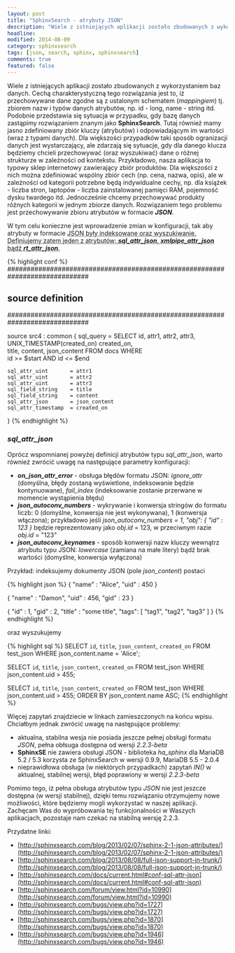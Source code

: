 ```yaml
---
layout: post
title: "SphinxSearch - atrybuty JSON"
description: "Wiele z istniejących aplikacji zostało zbudowanych z wykorzystaniem baz danych. Cechą charakterystyczną tego rozwiązania jest to, iż przechowywane dane zgodne są z ustalonym schematem (mappingiem) tj. zbiorem nazw i typów danych atrybutów, np. id - long, name - string itd. Podobnie przedstawia się sytuacja w przypadku, gdy bazę danych zastąpimy rozwiązaniem znanym jako SphinxSearch..."
headline: 
modified: 2014-08-09
category: sphinxsearch
tags: [json, search, sphinx, sphinxsearch]
comments: true
featured: false
---
```


Wiele z istniejących aplikacji zostało zbudowanych z wykorzystaniem baz danych. Cechą charakterystyczną tego rozwiązania jest to, iż przechowywane dane zgodne są z ustalonym schematem (*mappingiem*) tj. zbiorem nazw i typów danych atrybutów, np. id - long, name - string itd. Podobnie przedstawia się sytuacja w przypadku, gdy bazę danych zastąpimy rozwiązaniem znanym jako **SphinxSearch**. Tutaj również mamy jasno zdefiniowany zbiór kluczy (atrybutów) i odpowiadającym im wartości (wraz z typami danych). Dla większości przypadków taki sposób ogranizacji danych jest wystarczający, ale zdarzają się sytuacje, gdy dla danego klucza będziemy chcieli przechowywać (oraz wyszukiwać) dane o różnej strukturze w zależności od kontekstu. Przykładowo, nasza aplikacja to typowy sklep internetowy zawierający zbiór produktów. Dla większości z nich można zdefiniować wspólny zbiór cech (np. cena, nazwa, opis), ale w zależności od kategorii potrzebne będą indywidualne cechy, np. dla książek - liczba stron, laptopów - liczba zainstalowanej pamięci RAM, pojemność dysku twardego itd. Jednocześnie chcemy przechowywać produkty różnych kategorii w jednym zbiorze danych. Rozwiązaniem tego problemu jest przechowywanie zbioru atrybutów w formacie ***JSON***.

W tym celu konieczne jest wprowadzenie zmian w konfiguracji, tak aby atrybuty w formacie <abbr title="JavaScript Object Notation">JSON<abbr> były indeksowane oraz wyszukiwanie. Definiujemy zatem jeden z atrybutów: ***sql_attr_json***, ***xmlpipe_attr_json*** bądź ***rt_attr_json***.

{% highlight conf %}
#############################################################################
## source definition
#############################################################################
 
source src4 : common
{
	sql_query 		= SELECT id, attr1, attr2, attr3, \
				UNIX_TIMESTAMP(created_on) created_on, \
				title, content, json_content FROM docs WHERE \
				id >= $start AND id <= $end
 
	sql_attr_uint 		= attr1
	sql_attr_uint 		= attr2
	sql_attr_uint 		= attr3
	sql_field_string 	= title
	sql_field_string 	= content
	sql_attr_json 		= json_content
	sql_attr_timestamp 	= created_on
}
{% endhighlight %}

### *sql_attr_json*

Oprócz wspomnianej powyżej definicji atrybutów typu *sql_attr_json*, warto również zwrócić uwagę na następujące parametry konfiguracji:

* ***on_json_attr_error*** - obsługa błędów formatu JSON: *ignore_attr* (domyślna, błędy zostaną wyświetlone, indeksowanie będzie kontynuowane), *fail_index* (indeksowanie zostanie przerwane w momencie wystąpienia błędu)
* ***json_autoconv_numbers*** - wykrywanie i konwersja stringów do formatu liczb: 0 (domyślne, konwersja nie jest wykonywana), 1 (konwersja włączona); przykładowo jeśli *json_autoconv_numbers = 1*, *"obj": { "id" : 123 }* będzie reprezentowany jako *obj.id* = 123, w przeciwnym razie *obj.id* = "123"
* ***json_autoconv_keynames*** - sposób konwersji nazw kluczy wewnątrz atrybutu typu JSON: *lowercase* (zamiana na małe litery) bądź brak wartości (domyślne, konwersja wyłączona)

Przykład: indeksujemy dokumenty JSON (pole *json_content*) postaci

{% highlight json %}
{
    "name"  : "Alice",
    "uid"   : 450
}
 
{
    "name"  : "Damon",
    "uid"   : 456,
    "gid"   : 23
}
 
{
    "id"    : 1,
    "gid"   : 2,
    "title" : "some title",
    "tags": [
        "tag1",
	    "tag2",
	    "tag3"
    ]
} 
{% endhighlight %}

oraz wyszukujemy

{% highlight sql %}
SELECT
	`id`,
	`title`,
	`json_content`,
	`created_on`
FROM
	test_json
WHERE
	json_content.name = 'Alice';
 
SELECT
	`id`,
	`title`,
	`json_content`,
	`created_on`
FROM
	test_json
WHERE
	json_content.uid > 455;
 
SELECT
	`id`,
	`title`,
	`json_content`,
	`created_on`
FROM
	test_json
WHERE
	json_content.uid > 455;
ORDER BY
	json_content.name ASC; 
{% endhighlight %}

Więcej zapytań znajdziecie w linkach zamieszczonych na końcu wpisu. Chciałbym jednak zwrócić uwagę na następujące problemy:

* aktualna, stabilna wesja nie posiada jeszcze pełnej obsługi formatu *JSON*, pełna obłsuga dostępna od wersji *2.2.3-beta*
* **SphinxSE** nie zawiera obsługi JSON - biblioteka *ha_sphinx* dla MariaDB 5.2 / 5.3 korzysta ze SphinxSearch w wersji 0.9.9, MariaDB 5.5 - 2.0.4
* nieprawidłowa obsługa (w niektórych przypadkach) zapytań *IN()* w aktualnej, stabilnej wersji, błąd poprawiony w wersji *2.2.3-beta*

Pomimo tego, iż pełna obsługa atrybutów typu *JSON* nie jest jeszcze dostępna (w wersji stabilnej), dzięki temu rozwiązaniu otrzymujemy nowe możliwości, które będziemy mogli wykorzystać w naszej aplikacji. Zachęcam Was do wypróbowania tej funkcjonalności w Waszych aplikacjach, pozostaje nam czekać na stabilną wersję 2.2.3.

Przydatne linki:

* [http://sphinxsearch.com/blog/2013/02/07/sphinx-2-1-json-attributes/](http://sphinxsearch.com/blog/2013/02/07/sphinx-2-1-json-attributes/)
* [http://sphinxsearch.com/blog/2013/08/08/full-json-support-in-trunk/](http://sphinxsearch.com/blog/2013/08/08/full-json-support-in-trunk/)
* [http://sphinxsearch.com/docs/current.html#conf-sql-attr-json](http://sphinxsearch.com/docs/current.html#conf-sql-attr-json)
* [http://sphinxsearch.com/forum/view.html?id=10990](http://sphinxsearch.com/forum/view.html?id=10990)
* [http://sphinxsearch.com/bugs/view.php?id=1727](http://sphinxsearch.com/bugs/view.php?id=1727)
* [http://sphinxsearch.com/bugs/view.php?id=1870](http://sphinxsearch.com/bugs/view.php?id=1870)
* [http://sphinxsearch.com/bugs/view.php?id=1946](http://sphinxsearch.com/bugs/view.php?id=1946)


